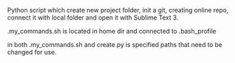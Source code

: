 Python script which create new project folder, init a git, creating online repo, connect it with local folder and open it with Sublime Text 3.

.my_commands.sh is located in home dir and connected to .bash_profile

in both .my_commands.sh and create.py is specified paths that need to be changed for use.